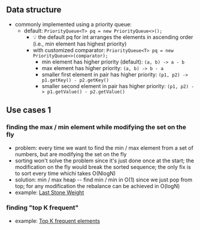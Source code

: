 ## Data structure

- commonly implemented using a priority queue: 
  - default: ```PriorityQueue<T> pq = new PriorityQueue<>();```
      - 💡 the default pq for int arranges the elements in ascending order (i.e., min element has highest priority)
      - with customized comparator: ```PriorityQueue<T> pq = new PriorityQueue<>(comparator);```
        - min element has higher priority (default): ```(a, b) -> a - b```
        - max element has higher priority: ```(a, b) -> b - a```
        - smaller first element in pair has higher priority: ```(p1, p2) -> p1.getKey() - p2.getKey()```
        - smaller second element in pair has higher priority: ```(p1, p2) -> p1.getValue() - p2.getValue()```

## Use cases 1

### finding the max / min element while modifying the set on the fly

- problem: every time we want to find the min / max element from a set of numbers, but are modifying the set on the fly
- sorting won't solve the problem since it's just done once at the start; the modification on the fly would break the sorted sequence; the only fix is to sort every time whichi takes O(NlogN)
- solution: min / max heap -- find min / min in O(1) since we just pop from top; for any modification the rebalance can be achieved in O(logN)
- example: [Last Stone Weight](https://leetcode.com/problems/last-stone-weight/)

### finding "top K frequent"

- example: [Top K frequent elements](https://leetcode.com/problems/top-k-frequent-elements/s)

